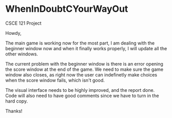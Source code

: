 # WhenInDoubtCYourWayOut
CSCE 121 Project

Howdy,

The main game is working now for the most part, I am dealing with the beginner window now and when it finally works properly,
I will update all the other windows.

The current problem with the beginner window is there is an error opening the score window at the end of the game. We need to make sure the game window also closes, as right now the user can indefinetly make choices when the score window fails, which isn't good.

The visual interface needs to be highly improved, and the report done. Code will also need to have good comments since we have to turn in the hard copy.

Thanks!
